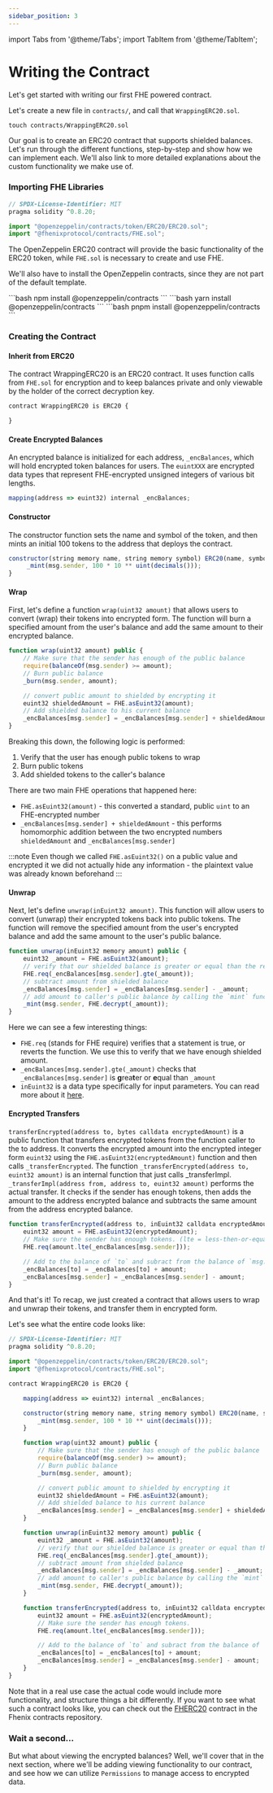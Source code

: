 ```yaml
---
sidebar_position: 3
---
```

import Tabs from '@theme/Tabs';
import TabItem from '@theme/TabItem';

# Writing the Contract

Let's get started with writing our first FHE powered contract.

Let's create a new file in `contracts/`, and call that `WrappingERC20.sol`.

```shell
touch contracts/WrappingERC20.sol
```

Our goal is to create an ERC20 contract that supports shielded balances. 
Let's run through the different functions, step-by-step and show how we can implement each. We'll also link to more detailed explanations about the custom functionality we make use of.

### Importing FHE Libraries

```javascript
// SPDX-License-Identifier: MIT
pragma solidity ^0.8.20;

import "@openzeppelin/contracts/token/ERC20/ERC20.sol";
import "@fhenixprotocol/contracts/FHE.sol";
```

The OpenZeppelin ERC20 contract will provide the basic functionality of the ERC20 token, while `FHE.sol` is necessary to create and use FHE. 

We'll also have to install the OpenZeppelin contracts, since they are not part of the default template.

<Tabs groupId="package-managers">
    <TabItem value="npm" label="npm">
        ```bash
        npm install @openzeppelin/contracts
        ```
    </TabItem>
    <TabItem value="yarn" label="yarn">
        ```bash
        yarn install @openzeppelin/contracts
        ```
    </TabItem>
    <TabItem value="pnpm" label="pnpm">
        ```bash
        pnpm install @openzeppelin/contracts
        ```
    </TabItem>
</Tabs>

### Creating the Contract

#### Inherit from ERC20

The contract WrappingERC20 is an ERC20 contract. It uses function calls from `FHE.sol` for encryption and to keep balances private and only viewable by the holder of the correct decryption key.

```javascript
contract WrappingERC20 is ERC20 {

}
```

#### Create Encrypted Balances

An encrypted balance is initialized for each address, `_encBalances`, which will hold encrypted token balances for users. The `euintXXX` are encrypted data types that represent FHE-encrypted unsigned integers of various bit lengths.
```javascript
mapping(address => euint32) internal _encBalances;
```

#### Constructor

The constructor function sets the name and symbol of the token, and then mints an initial 100 tokens to the address that deploys the contract.

```javascript
constructor(string memory name, string memory symbol) ERC20(name, symbol) {
     _mint(msg.sender, 100 * 10 ** uint(decimals()));
}
```

#### Wrap

First, let's define a function `wrap(uint32 amount)` that allows users to convert (wrap) their tokens into encrypted form. 
The function will burn a specified amount from the user's balance and add the same amount to their encrypted balance.

```javascript
function wrap(uint32 amount) public {
    // Make sure that the sender has enough of the public balance
    require(balanceOf(msg.sender) >= amount);
    // Burn public balance
    _burn(msg.sender, amount);

    // convert public amount to shielded by encrypting it
    euint32 shieldedAmount = FHE.asEuint32(amount);
    // Add shielded balance to his current balance
    _encBalances[msg.sender] = _encBalances[msg.sender] + shieldedAmount;
}
```

Breaking this down, the following logic is performed:

1. Verify that the user has enough public tokens to wrap
2. Burn public tokens
3. Add shielded tokens to the caller's balance

There are two main FHE operations that happened here:

* `FHE.asEuint32(amount)` - this converted a standard, public `uint` to an FHE-encrypted number
* `_encBalances[msg.sender] + shieldedAmount` - this performs homomorphic addition between the two encrypted numbers `shieldedAmount` and `_encBalances[msg.sender]`

:::note
Even though we called `FHE.asEuint32()` on a public value and encrypted it we did not actually hide any information - the plaintext value was already known beforehand
:::

#### Unwrap

Next, let's define `unwrap(inEuint32 amount)`. This function will allow users to convert (unwrap) their encrypted tokens back into public tokens. 
The function will remove the specified amount from the user's encrypted balance and add the same amount to the user's public balance.  

```javascript
function unwrap(inEuint32 memory amount) public {
    euint32 _amount = FHE.asEuint32(amount);
    // verify that our shielded balance is greater or equal than the requested amount. (gte = greater-than-or-equal)
    FHE.req(_encBalances[msg.sender].gte(_amount));
    // subtract amount from shielded balance
    _encBalances[msg.sender] = _encBalances[msg.sender] - _amount;
    // add amount to caller's public balance by calling the `mint` function
    _mint(msg.sender, FHE.decrypt(_amount));
}
```

Here we can see a few interesting things:

* `FHE.req` (stands for FHE require) verifies that a statement is true, or reverts the function. We use this to verify that we have enough shielded amount.
* `_encBalances[msg.sender].gte(_amount)` checks that `_encBalances[msg.sender]` is **g**rea**t**er or **e**qual than `_amount`
* `inEuint32` is a data type specifically for input parameters. You can read more about it [here](../../Writing%20Smart%20Contracts/User-Inputs.md).

#### Encrypted Transfers

`transferEncrypted(address to, bytes calldata encryptedAmount)` is a public function that transfers encrypted tokens from the function caller to the to address. It converts the encrypted amount into the encrypted integer form `euint32` using the `FHE.asEuint32(encryptedAmount)` function and then calls `_transferEncrypted`.
The function `_transferEncrypted(address to, euint32 amount)` is an internal function that just calls _transferImpl.
`_transferImpl(address from, address to, euint32 amount)` performs the actual transfer. It checks if the sender has enough tokens, then adds the amount to the address encrypted balance and subtracts the same amount from the address encrypted balance.

```javascript
function transferEncrypted(address to, inEuint32 calldata encryptedAmount) public {
    euint32 amount = FHE.asEuint32(encryptedAmount);
    // Make sure the sender has enough tokens. (lte = less-then-or-equal)
    FHE.req(amount.lte(_encBalances[msg.sender]));

    // Add to the balance of `to` and subract from the balance of `msg.sender`.
    _encBalances[to] = _encBalances[to] + amount;
    _encBalances[msg.sender] = _encBalances[msg.sender] - amount;
}
```

And that's it! To recap, we just created a contract that allows users to wrap and unwrap their tokens, and transfer them in encrypted form.

Let's see what the entire code looks like:

```javascript
// SPDX-License-Identifier: MIT
pragma solidity ^0.8.20;

import "@openzeppelin/contracts/token/ERC20/ERC20.sol";
import "@fhenixprotocol/contracts/FHE.sol";

contract WrappingERC20 is ERC20 {

    mapping(address => euint32) internal _encBalances;

    constructor(string memory name, string memory symbol) ERC20(name, symbol) {
        _mint(msg.sender, 100 * 10 ** uint(decimals()));
    }

    function wrap(uint32 amount) public {
        // Make sure that the sender has enough of the public balance
        require(balanceOf(msg.sender) >= amount);
        // Burn public balance
        _burn(msg.sender, amount);

        // convert public amount to shielded by encrypting it
        euint32 shieldedAmount = FHE.asEuint32(amount);
        // Add shielded balance to his current balance
        _encBalances[msg.sender] = _encBalances[msg.sender] + shieldedAmount;
    }

    function unwrap(inEuint32 memory amount) public {
        euint32 _amount = FHE.asEuint32(amount);
        // verify that our shielded balance is greater or equal than the requested amount 
        FHE.req(_encBalances[msg.sender].gte(_amount));
        // subtract amount from shielded balance
        _encBalances[msg.sender] = _encBalances[msg.sender] - _amount;
        // add amount to caller's public balance by calling the `mint` function
        _mint(msg.sender, FHE.decrypt(_amount));
    }

    function transferEncrypted(address to, inEuint32 calldata encryptedAmount) public {
        euint32 amount = FHE.asEuint32(encryptedAmount);
        // Make sure the sender has enough tokens.
        FHE.req(amount.lte(_encBalances[msg.sender]));

        // Add to the balance of `to` and subract from the balance of `from`.
        _encBalances[to] = _encBalances[to] + amount;
        _encBalances[msg.sender] = _encBalances[msg.sender] - amount;
    }
}
```

Note that in a real use case the actual code would include more functionality, and structure things a bit differently. 
If you want to see what such a contract looks like, you can check out the [FHERC20](https://github.com/FhenixProtocol/fhenix-contracts/blob/main/contracts/experimental/token/FHERC20/FHERC20.sol) contract in the Fhenix contracts repository.

### Wait a second...

But what about viewing the encrypted balances? Well, we'll cover that in the next section, where we'll be adding viewing 
functionality to our contract, and see how we can utilize `Permissions` to manage access to encrypted data.
